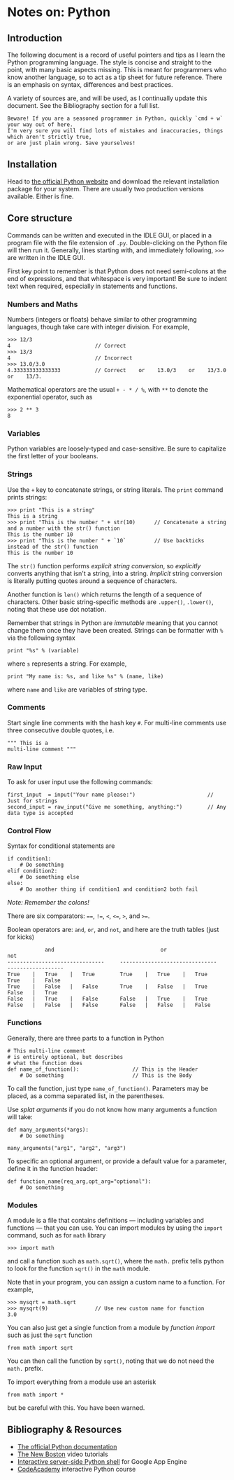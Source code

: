 # Notes on: Python

## Introduction
The following document is a record of useful pointers and tips as I learn the Python programming language. The style is concise and straight to the point, with many basic aspects missing. This is meant for programmers who know another language, so to act as a tip sheet for future reference. There is an emphasis on syntax, differences and best practices.

A variety of sources are, and will be used, as I continually update this document. See the Bibliography section for a full list.

    Beware! If you are a seasoned programmer in Python, quickly `cmd + w` your way out of here. 
    I'm very sure you will find lots of mistakes and inaccuracies, things which aren't strictly true, 
    or are just plain wrong. Save yourselves!

## Installation
Head to [the official Python website](http://www.python.org/download/) and download the relevant installation package for your system.
There are usually two production versions available. Either is fine.

## Core structure

Commands can be written and executed in the IDLE GUI, or placed in a program file with the file extension of `.py`. Double-clicking on the Python file will then run it. Generally, lines starting with, and immediately following, `>>>` are written in the IDLE GUI.

First key point to remember is that Python does not need semi-colons at the end of expressions, and that whitespace is very important! Be sure to indent text when required, especially in statements and functions.

### Numbers and Maths
Numbers (integers or floats) behave similar to other programming languages, though take care with integer division. For example,

    >>> 12/3
    4                           // Correct
    >>> 13/3
    4                           // Incorrect
    >>> 13.0/3.0
    4.333333333333333           // Correct    or    13.0/3    or    13/3.0    or    13/3.

Mathematical operators are the usual `+ - * / %`, with `**` to denote the exponential operator, such as 

    >>> 2 ** 3
    8

### Variables
Python variables are loosely-typed and case-sensitive. Be sure to capitalize the first letter of your booleans.

### Strings
Use the `+` key to concatenate strings, or string literals. The `print` command prints strings:

    >>> print "This is a string"
    This is a string
    >>> print "This is the number " + str(10)      // Concatenate a string and a number with the str() function
    This is the number 10
    >>> print "This is the number " + `10`         // Use backticks instead of the str() function
    This is the number 10

The `str()` function performs _explicit string conversion_, so _explicitly_ converts anything that isn't a string, into a string. _Implicit_ string conversion is literally putting quotes around a sequence of characters.

Another function is `len()` which returns the length of a sequence of characters. Other basic string-specific methods are `.upper()`, `.lower()`, noting that these use dot notation.

Remember that strings in Python are _immutable_ meaning that you cannot change them once they have been created. Strings can be formatter with `%` via the following syntax

    print "%s" % (variable)

where `s` represents a string. For example,

    print "My name is: %s, and like %s" % (name, like)

where `name` and `like` are variables of string type.

### Comments
Start single line comments with the hash key `#`. For multi-line comments use three consecutive double quotes, i.e.

    """ This is a 
    multi-line comment """

### Raw Input
To ask for user input use the following commands:

    first_input  = input("Your name please:")                       // Just for strings
    second_input = raw_input("Give me something, anything:")        // Any data type is accepted

### Control Flow
Syntax for conditional statements are

    if condition1:
        # Do something
    elif condition2:
        # Do something else
    else:
        # Do another thing if condition1 and condition2 both fail

_Note: Remember the colons!_

There are six comparators: `==`, `!=`, `<`, `<=`, `>`, and `>=`.

Boolean operators are: `and`, `or`, and `not`, and here are the truth tables (just for kicks)

                and                                  or                            not
    -------------------------------     -------------------------------     ------------------
    True    |   True    |   True        True    |   True    |   True        True    |   False 
    True    |   False   |   False       True    |   False   |   True        False   |   True
    False   |   True    |   False       False   |   True    |   True
    False   |   False   |   False       False   |   False   |   False

### Functions
Generally, there are three parts to a function in Python

    # This multi-line comment
    # is entirely optional, but describes
    # what the function does
    def name_of_function():                 // This is the Header
        # Do something                      // This is the Body

To call the function, just type `name_of_function()`. Parameters may be placed, as a comma separated list, in the parentheses. 

Use _splat arguments_ if you do not know how many arguments a function will take:

    def many_arguments(*args):
        # Do something

    many_arguments("arg1", "arg2", "arg3")

To specific an optional argument, or provide a default value for a parameter, define it in the function header:

    def function_name(req_arg,opt_arg="optional"):
        # Do something

### Modules
A module is a file that contains definitions — including variables and functions — that you can use. You can import modules by using the `import` command, such as for `math` library

    >>> import math

and call a function such as `math.sqrt()`, where the `math.` prefix tells python to look for the function `sqrt()` in the `math` module.

Note that in your program, you can assign a custom name to a function. For example,
    
    >>> mysqrt = math.sqrt
    >>> mysqrt(9)               // Use new custom name for function
    3.0

You can also just get a single function from a module by _function import_ such as just the `sqrt` function

    from math import sqrt

You can then call the function by `sqrt()`, noting that we do not need the `math.` prefix.

To import everything from a module use an asterisk

    from math import *

but be careful with this. You have been warned.

<!-- ## Web Development
packages, frameworks, how to build web application with python, tools required, best practices, --> 

<!-- ## Computer Science
web crawling, data structures -->

<!-- ## Notes -->

## Bibliography & Resources

- [The official Python documentation](http://docs.python.org/)
- [The New Boston](http://www.youtube.com/playlist?list=PLEA1FEF17E1E5C0DA) video tutorials
- [Interactive server-side Python shell](http://shell.appspot.com/) for Google App Engine
- [CodeAcademy](http://www.codecademy.com/tracks/python) interactive Python course